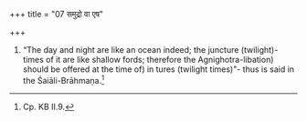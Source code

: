 +++
title = "07 समुद्रो वा एष"

+++
1. “The day and night are like an ocean indeed; the juncture (twilight)-times of it are like shallow fords; therefore the Agnighotra-libation) should be offered at the time of) in tures (twilight times)"- thus is said in the Śaiāli-Brāhmaṇa.[^1]  


[^1]: Cp. KB II.9. 
